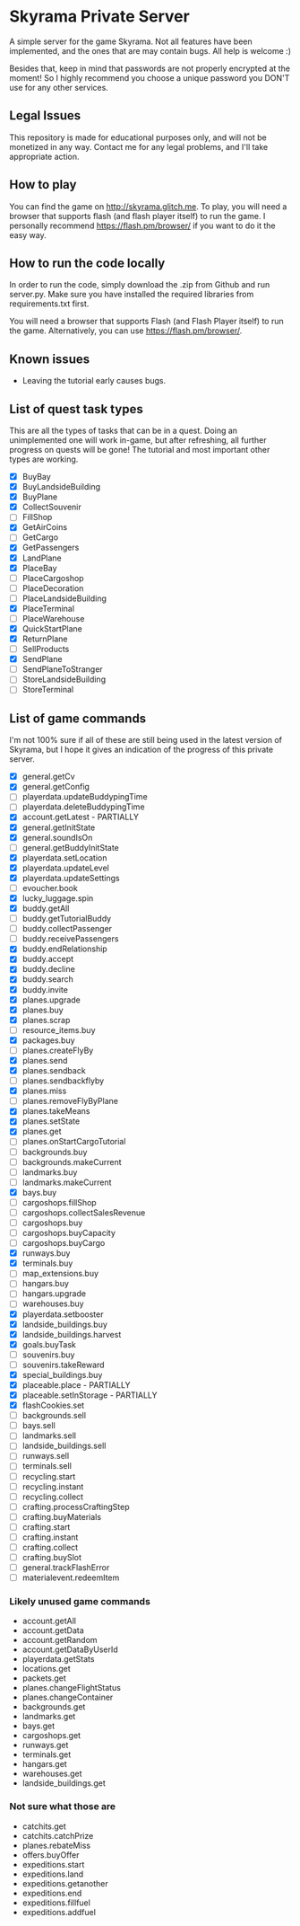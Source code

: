 
# Skyrama Private Server

A simple server for the game Skyrama. Not all features have been implemented, and the ones that are may contain bugs. All help is welcome :)

Besides that, keep in mind that passwords are not properly encrypted at the moment! So I highly recommend you choose a unique password you DON'T use for any other services.


## Legal Issues

This repository is made for educational purposes only, and will not be monetized in any way. Contact me for any legal problems, and I'll take appropriate action.

## How to play

You can find the game on http://skyrama.glitch.me. To play, you will need a browser that supports flash (and flash player itself) to run the game. I personally recommend https://flash.pm/browser/ if you want to do it the easy way.

## How to run the code locally

In order to run the code, simply download the .zip from Github and run server.py. Make sure you have installed the required libraries from requirements.txt first.

You will need a browser that supports Flash (and Flash Player itself) to run the game. Alternatively, you can use https://flash.pm/browser/.

## Known issues
- Leaving the tutorial early causes bugs.

## List of quest task types
This are all the types of tasks that can be in a quest. Doing an unimplemented one will work in-game, but after refreshing, all further progress on quests will be gone! The tutorial and most important other types are working.

- [x] BuyBay
- [x] BuyLandsideBuilding
- [x] BuyPlane
- [x] CollectSouvenir
- [ ] FillShop
- [x] GetAirCoins
- [ ] GetCargo
- [x] GetPassengers
- [x] LandPlane
- [x] PlaceBay
- [ ] PlaceCargoshop
- [ ] PlaceDecoration
- [ ] PlaceLandsideBuilding
- [x] PlaceTerminal
- [ ] PlaceWarehouse
- [x] QuickStartPlane
- [x] ReturnPlane
- [ ] SellProducts
- [x] SendPlane
- [ ] SendPlaneToStranger
- [ ] StoreLandsideBuilding
- [ ] StoreTerminal

## List of game commands
I'm not 100% sure if all of these are still being used in the latest version of Skyrama, but I hope it gives an indication of the progress of this private server.

- [x] general.getCv
- [x] general.getConfig
- [ ] playerdata.updateBuddypingTime
- [ ] playerdata.deleteBuddypingTime
- [x] account.getLatest  -  PARTIALLY
- [x] general.getInitState
- [x] general.soundIsOn
- [ ] general.getBuddyInitState
- [x] playerdata.setLocation
- [x] playerdata.updateLevel
- [x] playerdata.updateSettings
- [ ] evoucher.book
- [x] lucky_luggage.spin
- [x] buddy.getAll
- [ ] buddy.getTutorialBuddy
- [ ] buddy.collectPassenger
- [ ] buddy.receivePassengers
- [x] buddy.endRelationship
- [x] buddy.accept
- [x] buddy.decline
- [x] buddy.search
- [x] buddy.invite
- [x] planes.upgrade
- [x] planes.buy
- [x] planes.scrap
- [ ] resource_items.buy
- [x] packages.buy
- [ ] planes.createFlyBy
- [x] planes.send
- [x] planes.sendback
- [ ] planes.sendbackflyby
- [x] planes.miss
- [ ] planes.removeFlyByPlane
- [x] planes.takeMeans
- [x] planes.setState
- [x] planes.get
- [ ] planes.onStartCargoTutorial
- [ ] backgrounds.buy
- [ ] backgrounds.makeCurrent
- [ ] landmarks.buy
- [ ] landmarks.makeCurrent
- [x] bays.buy
- [ ] cargoshops.fillShop
- [ ] cargoshops.collectSalesRevenue
- [ ] cargoshops.buy
- [ ] cargoshops.buyCapacity
- [ ] cargoshops.buyCargo
- [x] runways.buy
- [x] terminals.buy
- [ ] map_extensions.buy
- [ ] hangars.buy
- [ ] hangars.upgrade
- [ ] warehouses.buy
- [x] playerdata.setbooster
- [x] landside_buildings.buy
- [x] landside_buildings.harvest
- [x] goals.buyTask
- [ ] souvenirs.buy
- [ ] souvenirs.takeReward
- [x] special_buildings.buy
- [x] placeable.place  -  PARTIALLY
- [x] placeable.setInStorage  -  PARTIALLY
- [x] flashCookies.set
- [ ] backgrounds.sell
- [ ] bays.sell
- [ ] landmarks.sell
- [ ] landside_buildings.sell
- [ ] runways.sell
- [ ] terminals.sell
- [ ] recycling.start
- [ ] recycling.instant
- [ ] recycling.collect
- [ ] crafting.processCraftingStep
- [ ] crafting.buyMaterials
- [ ] crafting.start
- [ ] crafting.instant
- [ ] crafting.collect
- [ ] crafting.buySlot
- [ ] general.trackFlashError
- [ ] materialevent.redeemItem

### Likely unused game commands
- account.getAll
- account.getData
- account.getRandom
- account.getDataByUserId
- playerdata.getStats
- locations.get
- packets.get
- planes.changeFlightStatus
- planes.changeContainer
- backgrounds.get
- landmarks.get
- bays.get
- cargoshops.get
- runways.get
- terminals.get
- hangars.get
- warehouses.get
- landside_buildings.get

### Not sure what those are
- catchits.get
- catchits.catchPrize
- planes.rebateMiss
- offers.buyOffer
- expeditions.start
- expeditions.land
- expeditions.getanother
- expeditions.end
- expeditions.fillfuel
- expeditions.addfuel
